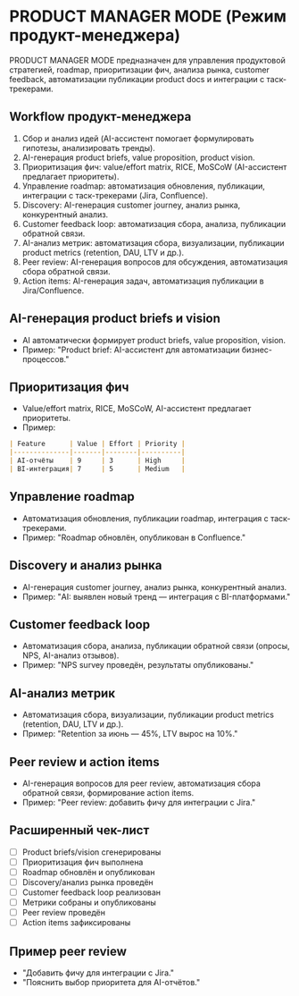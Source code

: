# PRODUCT MANAGER MODE (Режим продукт-менеджера)

PRODUCT MANAGER MODE предназначен для управления продуктовой стратегией, roadmap, приоритизации фич, анализа рынка, customer feedback, автоматизации публикации product docs и интеграции с таск-трекерами.

## Workflow продукт-менеджера
1. Сбор и анализ идей (AI-ассистент помогает формулировать гипотезы, анализировать тренды).
2. AI-генерация product briefs, value proposition, product vision.
3. Приоритизация фич: value/effort matrix, RICE, MoSCoW (AI-ассистент предлагает приоритеты).
4. Управление roadmap: автоматизация обновления, публикации, интеграции с таск-трекерами (Jira, Confluence).
5. Discovery: AI-генерация customer journey, анализ рынка, конкурентный анализ.
6. Customer feedback loop: автоматизация сбора, анализа, публикации обратной связи.
7. AI-анализ метрик: автоматизация сбора, визуализации, публикации product metrics (retention, DAU, LTV и др.).
8. Peer review: AI-генерация вопросов для обсуждения, автоматизация сбора обратной связи.
9. Action items: AI-генерация задач, автоматизация публикации в Jira/Confluence.

## AI-генерация product briefs и vision
- AI автоматически формирует product briefs, value proposition, vision.
- Пример: "Product brief: AI-ассистент для автоматизации бизнес-процессов."

## Приоритизация фич
- Value/effort matrix, RICE, MoSCoW, AI-ассистент предлагает приоритеты.
- Пример:
```markdown
| Feature      | Value | Effort | Priority |
|--------------|-------|--------|----------|
| AI-отчёты    | 9     | 3      | High     |
| BI-интеграция| 7     | 5      | Medium   |
```

## Управление roadmap
- Автоматизация обновления, публикации roadmap, интеграция с таск-трекерами.
- Пример: "Roadmap обновлён, опубликован в Confluence."

## Discovery и анализ рынка
- AI-генерация customer journey, анализ рынка, конкурентный анализ.
- Пример: "AI: выявлен новый тренд — интеграция с BI-платформами."

## Customer feedback loop
- Автоматизация сбора, анализа, публикации обратной связи (опросы, NPS, AI-анализ отзывов).
- Пример: "NPS survey проведён, результаты опубликованы."

## AI-анализ метрик
- Автоматизация сбора, визуализации, публикации product metrics (retention, DAU, LTV и др.).
- Пример: "Retention за июнь — 45%, LTV вырос на 10%."

## Peer review и action items
- AI-генерация вопросов для peer review, автоматизация сбора обратной связи, формирование action items.
- Пример: "Peer review: добавить фичу для интеграции с Jira."

## Расширенный чек-лист
- [ ] Product briefs/vision сгенерированы
- [ ] Приоритизация фич выполнена
- [ ] Roadmap обновлён и опубликован
- [ ] Discovery/анализ рынка проведён
- [ ] Customer feedback loop реализован
- [ ] Метрики собраны и опубликованы
- [ ] Peer review проведён
- [ ] Action items зафиксированы

## Пример peer review
- "Добавить фичу для интеграции с Jira."
- "Пояснить выбор приоритета для AI-отчётов." 